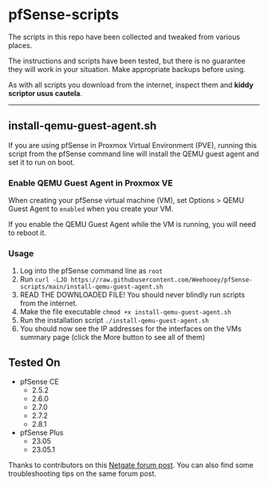 # pfSense-scripts

The scripts in this repo have been collected and tweaked from various places. 

The instructions and scripts have been tested, but there is no guarantee they will work in your situation. Make appropriate backups before using. 

As with all scripts you download from the internet, inspect them and **kiddy scriptor usus cautela**. 


---

## install-qemu-guest-agent.sh

If you are using pfSense in Proxmox Virtual Environment (PVE), running this script from the pfSense command line will install the QEMU guest agent and set it to run on boot.


### Enable QEMU Guest Agent in Proxmox VE

When creating your pfSense virtual machine (VM), set Options > QEMU Guest Agent to `enabled` when you create your VM.

If you enable the QEMU Guest Agent while the VM is running, you will need to reboot it.


### Usage

1. Log into the pfSense command line as `root`
2. Run `curl -LJO https://raw.githubusercontent.com/Weehooey/pfSense-scripts/main/install-qemu-guest-agent.sh`
3. READ THE DOWNLOADED FILE! You should never blindly run scripts from the internet.
4. Make the file executable `chmod +x install-qemu-guest-agent.sh`
5. Run the installation script `./install-qemu-guest-agent.sh`
6. You should now see the IP addresses for the interfaces on the VMs summary page (click the More button to see all of them)

## Tested On

- pfSense CE
  - 2.5.2
  - 2.6.0
  - 2.7.0
  - 2.7.2
  - 2.8.1
- pfSense Plus
  - 23.05
  - 23.05.1

Thanks to contributors on this [Netgate forum post](https://forum.netgate.com/topic/162083/pfsense-vm-on-proxmox-qemu-agent-installation). You can also find some troubleshooting tips on the same forum post. 
